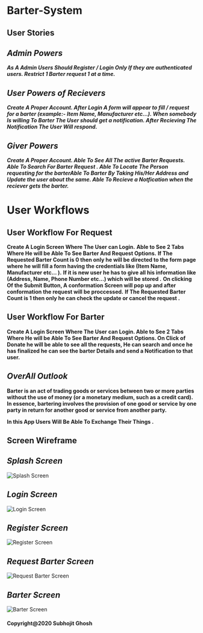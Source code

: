 # Barter-System

## User Stories

## **_Admin Powers_**

**_As A Admin Users Should Register / Login Only If they are authenticated users. Restrict 1 Barter request 1 at a time._**

## **_User Powers of Recievers_**

**_Create A Proper Account. After Login A form will appear to fill / request for a barter (example:- Item Name, Manufacturer etc...). When somebody Is willing To Barter The User should get a notification. After Recieving The Notification The User Will respond._**

## **_Giver Powers_**

**_Create A Proper Account. Able To See All The active Barter Requests. Able To Search For Barter Request . Able To Locate The Person requesting for the barterAble To Barter By Taking His/Her Address and Update the user about the same. Able To Recieve a Notfication when the reciever gets the barter._**

# User Workflows

## User Workflow For Request

**Create A Login Screen Where The User can Login.**
**Able to See 2 Tabs Where He will be Able To See Barter And Request Options.**
**If The Requested Barter Count is 0 then only he will be directed to the form page where he will fill a form having the credentials like (Item Name, Manufacturer etc... ).**
**If it is new user he has to give all his information like (Address, Name, Phone Number etc...) which will be stored .**
**On clicking Of the Submit Button, A conformation Screen will pop up and after conformation the request will be proccessed.**
**If The Requested Barter Count is 1 then only he can check the update or cancel the request .**

## User Workflow For Barter

**Create A Login Screen Where The User can Login. Able to See 2 Tabs Where He will be Able To See Barter And Request Options. On Click of Donate he will be able to see all the requests, He can search and once he has finalized he can see the barter Details and send a Notification to that user.**

## **_OverAll Outlook_**

**Barter is an act of trading goods or services between two or more parties without the use of money (or a monetary medium, such as a credit card). In essence, bartering involves the provision of one good or service by one party in return for another good or service from another party.**

**In this App Users Will Be Able To Exchange Their Things .**

## Screen Wireframe

## **_Splash Screen_**

![Splash Screen](https://user-images.githubusercontent.com/69459860/102690868-68da5500-422e-11eb-8762-53e72f275d4b.jpg)

## **_Login Screen_**

![Login Screen](https://user-images.githubusercontent.com/69459860/102690896-9d4e1100-422e-11eb-8605-cda9594f9634.jpg)

## **_Register Screen_**

![Register Screen](https://user-images.githubusercontent.com/69459860/102690899-a0490180-422e-11eb-9799-81682cd0091f.jpg)

## **_Request Barter Screen_**

![Request Barter Screen](https://user-images.githubusercontent.com/69459860/102691309-7c3aef80-4231-11eb-913d-8b2ce0bd0bd8.jpg)

## **_Barter Screen_**

![Barter Screen](https://user-images.githubusercontent.com/69459860/102691312-7fce7680-4231-11eb-937f-14c145e8f45f.jpg)

#### Copyright@2020 Subhojit Ghosh
